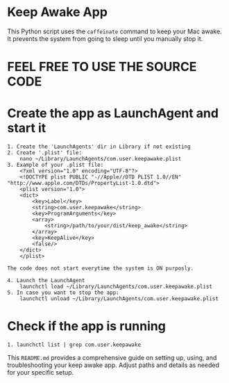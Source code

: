 # Keep Awake App

This Python script uses the `caffeinate` command to keep your Mac awake. It prevents the system from going to sleep until you manually stop it.

# FEEL FREE TO USE THE SOURCE CODE

# Create the app as LaunchAgent and start it
    1. Create the 'LaunchAgents' dir in Library if not existing
    2. Create '.plist' file:
        nano ~/Library/LaunchAgents/com.user.keepawake.plist
    3. Example of your .plist file:
        <?xml version="1.0" encoding="UTF-8"?>
        <!DOCTYPE plist PUBLIC "-//Apple//DTD PLIST 1.0//EN" "http://www.apple.com/DTDs/PropertyList-1.0.dtd">
        <plist version="1.0">
        <dict>
            <key>Label</key>
            <string>com.user.keepawake</string>
            <key>ProgramArguments</key>
            <array>
                <string>/path/to/your/dist/keep_awake</string>
            </array>
            <key>KeepAlive</key>
            <false/>
        </dict>
        </plist>
    
    The code does not start everytime the system is ON purposly.

    4. Launch the LaunchAgent
        launchctl load ~/Library/LaunchAgents/com.user.keepawake.plist
    5. In case you want to stop the app:
        launchctl unload ~/Library/LaunchAgents/com.user.keepawake.plist

# Check if the app is running
    1. launchctl list | grep com.user.keepawake


This `README.md` provides a comprehensive guide on setting up, using, and troubleshooting your keep awake app. Adjust paths and details as needed for your specific setup.
